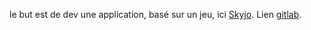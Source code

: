 le but est de dev une application, basé sur un jeu, ici [Skyjo](https://www.jeuxjubes.com/fc/skyjo-francais.html).
Lien [gitlab](https://gitlab.univ-nantes.fr/iut.info1.dev.objets/sae201.2024/skyjo-sujet).
